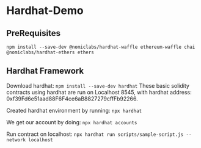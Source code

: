 # Hardhat-Demo

## PreRequisites

```npm install --save-dev @nomiclabs/hardhat-waffle ethereum-waffle chai @nomiclabs/hardhat-ethers ethers```

## Hardhat Framework 

Download hardhat:
```npm install --save-dev hardhat```
These basic solidity contracts using hardhat are run on Localhost 8545, with hardhat address: 0xf39Fd6e51aad88F6F4ce6aB8827279cffFb92266.

Created hardhat environment by running: 
```npx hardhat```

We get our account by doing:
```npx hardhat accounts```

Run contract on localhost: 
```npx hardhat run scripts/sample-script.js --network localhost```



